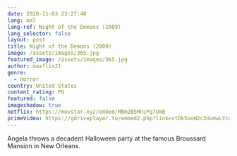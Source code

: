 ```yaml
---
date: 2020-11-03 23:27:40
lang: mal
lang-ref: Night of the Demons (2009)
lang_selector: false
layout: post
title: Night of the Demons (2009)
image: /assets/images/365.jpg
featured_image: /assets/images/365.jpg
author: maxflix21
genre:
  - Horror
country: United States
content_rating: PG
featured: false
imageshadow: true
netflix: https://movstar.xyz/embed/MBm2B5MncPg7UmB
primeVideo: https://gdriveplayer.to/embed2.php?link=vtDk5ooH2c3UumwLYcoqvgtnGnktwxNxFb23SZAS9%252B4LB2YzWyUU2gHEA94S8HhAucufATHdERLEgCfqhJrhQIBrGG8%252F4KUy73BI7wxRyHYpLULSFKGcnXq3UbGdApP9FL%252B41BE0rUS%252Fy7howrAHlSkbWDOVSONcNbrIY1syo5Gh%252Bj0O6DwWl8qrLpXovtIK4%253D
---
```

Angela throws a decadent Halloween party at the famous Broussard Mansion in New Orleans.